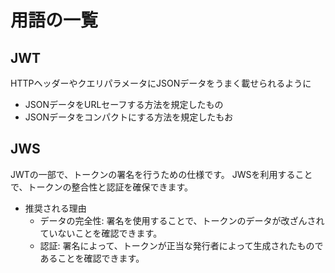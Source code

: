 # 用語の一覧

## JWT
HTTPヘッダーやクエリパラメータにJSONデータをうまく載せられるように
- JSONデータをURLセーフする方法を規定したもの
- JSONデータをコンパクトにする方法を規定したもお

## JWS
JWTの一部で、トークンの署名を行うための仕様です。
JWSを利用することで、トークンの整合性と認証を確保できます。
- 推奨される理由
    - データの完全性: 署名を使用することで、トークンのデータが改ざんされていないことを確認できます。
    - 認証: 署名によって、トークンが正当な発行者によって生成されたものであることを確認できます。
